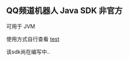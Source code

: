 ## QQ频道机器人 Java SDK 非官方

可用于 JVM

使用方式自行查看 [test](https://github.com/Kloping/qqpd-bot-java/tree/master/src/test/java)

该sdk尚在编写中..